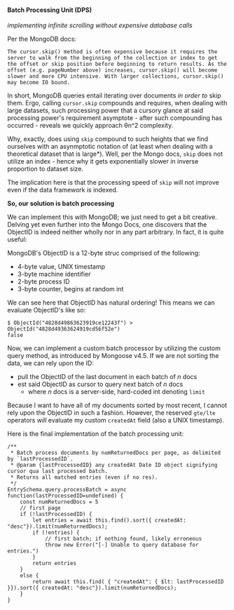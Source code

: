 #### Batch Processing Unit (DPS) 
*implementing infinite scrolling without expensive database calls*

Per the MongoDB docs:
```
The cursor.skip() method is often expensive because it requires the server to walk from the beginning of the collection or index to get the offset or skip position before beginning to return results. As the offset (e.g. pageNumber above) increases, cursor.skip() will become slower and more CPU intensive. With larger collections, cursor.skip() may become IO bound.
```

In short, MongoDB queries entail iterating over documents *in order to* skip them. Ergo, calling `cursor.skip` compounds and requires, when dealing with large datasets, such processing power that a cursory glance at said processing power's requirement asymptote - after such compounding has occurred - reveals we quickly approach θn^2 complexity. 

Why, exactly, does using `skip` compound to such heights that we find ourselves with an asynmptotic notation of (at least when dealing with a theoretical dataset that is large*). Well, per the Mongo docs, `skip` does not utilize an index - hence why it gets exponentially slower in inverse proportion to dataset size.

The implication here is that the processing speed of `skip` will not improve even if the data framework *is* indexed.

**So, our solution is batch processing**

We can implement this with MongoDB; we just need to get a bit creative. Delving yet even further into the Mongo Docs, one discovers that the ObjectID is indeed neither wholly nor in any part arbitrary. In fact, it is quite useful:


MongoDB's ObjectID is a 12-byte struc comprised of the following:
  - 4-byte value, UNIX timestamp
  - 3-byte machine identifier
  - 2-byte process ID
  - 3-byte counter, begins at random int

We can see here that ObjectID has natural ordering! This means we can evaluate ObjectID's like so:

```
$ ObjectId("4828d49863623919ce12243f") >  ObjectId("4828d49363624919cd56f52e")
false
```

Now, we can implement a custom batch processor by utilizing the custom query method, as introduced by Mongoose v4.5.
If we are not sorting the data, we can rely upon the ID: 
  - pull the ObjectID of the last document in each batch of *n* docs
  - est said ObjectID as cursor to query next batch of *n* docs
    * where *n* docs is a server-side, hard-coded int denoting `limit`

Because I want to have all of my documents sorted by most recent, I cannot rely upon the ObjectID in such a fashion. However, the reserved `gte/lte` operators *will* evaluate my custom `createdAt` field (also a UNIX timestamp). 

Here is the final implementation of the batch processing unit:
```
/**
 * Batch process documents by numReturnedDocs per page, as delimited by `lastProcessedID`. 
 * @param {lastProcessedID} any createdAt Date ID object signifying cursor qua last processed batch.
 * Returns all matched entries (even if no res).
 */
EntrySchema.query.processBatch = async function(lastProcessedID=undefined) {
    const numReturnedDocs = 5
    // first page
    if (!lastProcessedID) {
        let entries = await this.find().sort({ createdAt: "desc"}).limit(numReturnedDocs);
        if (!entries) {
            // first batch; if nothing found, likely erroneous
            throw new Error("[-] Unable to query database for entries.")
        }
        return entries
    }
    else {
        return await this.find( { "createdAt": { $lt: lastProcessedID }}).sort({ createdAt: "desc"}).limit(numReturnedDocs);
    }
}
```

